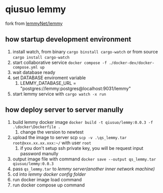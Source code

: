 # qiusuo lemmy

fork from [lemmyNet/lemmy](https://github.com/LemmyNet/lemmy)

## how startup development environment

1. install watch, from binary `cargo binstall cargo-watch` or from source `cargo install cargo-watch`
2. start collaborative service `docker compose -f ./docker-dev/docker-compose.yml up`
3. wait database ready
4. set DATABASE enviroment variable
   1. LEMMY_DATABASE_URL = "postgres://lemmy:postgres@localhost:9031/lemmy"
5. start lemmy service with `cargo watch -x run`

## how deploy server to server manully

1. build lemmy docker image `docker build -t qiusuo/lemmy:0.0.3 -f .\docker\Dockerfile .`
   1. change the version to newtest
2. upload the image to server scp `scp -v .\qs_lemmy.tar root@xxx.xx.xx.xxx:~/` with user `root`
   1. if you don't setup ssh private key, you will be request input password manully
3. output image file with command `docker save --output qs_lemmy.tar qiusuo/lemmy:0.0.3`
4. pass `qs_lemmy.tar` to *lemmy server(another inner network machine)*
5. cd into *lemmy docker config folder*
6. run docker image load command
7. run docker compose up command
